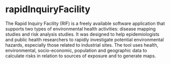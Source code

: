 rapidInquiryFacility
====================

The Rapid Inquiry Facility (RIF) is a freely available software application that supports two types of environmental health activities: disease mapping studies and risk analysis studies. It was designed to help epidemiologists and public health researchers to rapidly investigate potential environmental hazards, especially those related to industrial sites. The tool uses health, environmental, socio-economic, population and geographic data to calculate risks in relation to sources of exposure and to generate maps.
